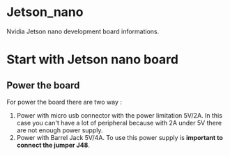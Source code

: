 # Jetson_nano
Nvidia Jetson nano development board informations.

# Start with Jetson nano board
## Power the board
For power the board there are two way :
 1. Power with micro usb connector with the power limitation 5V/2A. In this case you can't have a lot of peripheral because 
 with 2A under 5V there are not enough power supply.
 2. Power with Barrel Jack 5V/4A. To use this power supply is **important to connect the jumper J48**.
